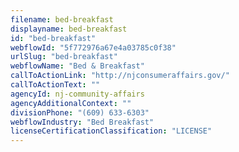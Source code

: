 ```yaml
---
filename: bed-breakfast
displayname: bed-breakfast
id: "bed-breakfast"
webflowId: "5f772976a67e4a03785c0f38"
urlSlug: "bed-breakfast"
webflowName: "Bed & Breakfast"
callToActionLink: "http://njconsumeraffairs.gov/"
callToActionText: ""
agencyId: nj-community-affairs
agencyAdditionalContext: ""
divisionPhone: "(609) 633-6303"
webflowIndustry: "Bed Breakfast"
licenseCertificationClassification: "LICENSE"
---
```

